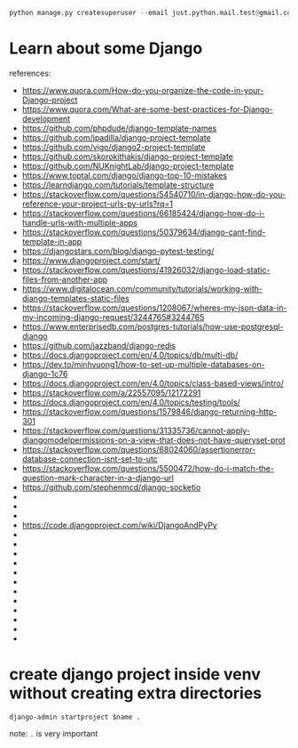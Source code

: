 


```py
python manage.py createsuperuser --email just.python.mail.test@gmail.com --username alexzander
```

# Learn about some Django
references:
- https://www.quora.com/How-do-you-organize-the-code-in-your-Django-project
- https://www.quora.com/What-are-some-best-practices-for-Django-development
- https://github.com/phpdude/django-template-names
- https://github.com/jpadilla/django-project-template
- https://github.com/vigo/django2-project-template
- https://github.com/skorokithakis/django-project-template
- https://github.com/NUKnightLab/django-project-template
- https://www.toptal.com/django/django-top-10-mistakes
- https://learndjango.com/tutorials/template-structure
- https://stackoverflow.com/questions/54540710/in-django-how-do-you-reference-your-project-urls-py-urls?rq=1
- https://stackoverflow.com/questions/66185424/django-how-do-i-handle-urls-with-multiple-apps
- https://stackoverflow.com/questions/50379634/django-cant-find-template-in-app
- https://djangostars.com/blog/django-pytest-testing/
- https://www.djangoproject.com/start/
- https://stackoverflow.com/questions/41926032/django-load-static-files-from-another-app
- https://www.digitalocean.com/community/tutorials/working-with-django-templates-static-files
- https://stackoverflow.com/questions/1208067/wheres-my-json-data-in-my-incoming-django-request/3244765#3244765
- https://www.enterprisedb.com/postgres-tutorials/how-use-postgresql-django
- https://github.com/jazzband/django-redis
- https://docs.djangoproject.com/en/4.0/topics/db/multi-db/
- https://dev.to/minhvuong1/how-to-set-up-multiple-databases-on-django-1c76
- https://docs.djangoproject.com/en/4.0/topics/class-based-views/intro/
- https://stackoverflow.com/a/22557095/12172291
- https://docs.djangoproject.com/en/4.0/topics/testing/tools/
- https://stackoverflow.com/questions/1579846/django-returning-http-301
- https://stackoverflow.com/questions/31335736/cannot-apply-djangomodelpermissions-on-a-view-that-does-not-have-queryset-prot
- https://stackoverflow.com/questions/68024060/assertionerror-database-connection-isnt-set-to-utc
- https://stackoverflow.com/questions/5500472/how-do-i-match-the-question-mark-character-in-a-django-url
- https://github.com/stephenmcd/django-socketio
-
-
-
- https://code.djangoproject.com/wiki/DjangoAndPyPy
-
-
-
-
-
-
-
-
-
-
-
- 



# create django project inside venv without creating extra directories
```shell
django-admin startproject $name .
```
note: `.` is very important
